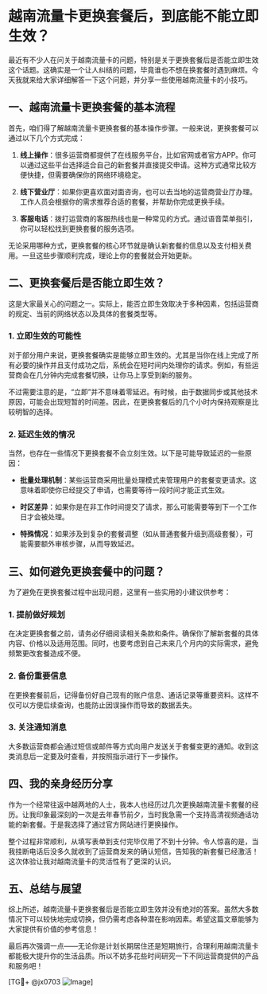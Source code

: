 # 越南流量卡更换套餐后，到底能不能立即生效？

最近有不少人在问关于越南流量卡的问题，特别是关于更换套餐后是否能立即生效这个话题。这确实是一个让人纠结的问题，毕竟谁也不想在换套餐时遇到麻烦。今天我就来给大家详细解答一下这个问题，并分享一些使用越南流量卡的小技巧。

## 一、越南流量卡更换套餐的基本流程

首先，咱们得了解越南流量卡更换套餐的基本操作步骤。一般来说，更换套餐可以通过以下几个方式完成：

1. **线上操作**：很多运营商都提供了在线服务平台，比如官网或者官方APP。你可以通过这些平台选择适合自己的新套餐并直接提交申请。这种方式通常比较方便快捷，但需要确保你的网络环境稳定。

2. **线下营业厅**：如果你更喜欢面对面咨询，也可以去当地的运营商营业厅办理。工作人员会根据你的需求推荐合适的套餐，并帮助你完成更换手续。

3. **客服电话**：拨打运营商的客服热线也是一种常见的方式。通过语音菜单指引，你可以轻松找到更换套餐的服务选项。

无论采用哪种方式，更换套餐的核心环节就是确认新套餐的信息以及支付相关费用。一旦这些步骤顺利完成，理论上你的套餐就会开始更新。

## 二、更换套餐后是否能立即生效？

这是大家最关心的问题之一。实际上，能否立即生效取决于多种因素，包括运营商的规定、当前的网络状态以及具体的套餐类型等。

### 1. 立即生效的可能性

对于部分用户来说，更换套餐确实是能够立即生效的。尤其是当你在线上完成了所有必要的操作并且支付成功之后，系统会在短时间内处理你的请求。例如，有些运营商会在几分钟内完成套餐切换，让你马上享受到新的服务。

不过需要注意的是，“立即”并不意味着零延迟。有时候，由于数据同步或其他技术原因，可能会出现短暂的时间差。因此，在更换套餐后的几个小时内保持观察是比较明智的选择。

### 2. 延迟生效的情况

当然，也存在一些情况下更换套餐不会立刻生效。以下是可能导致延迟的一些原因：

- **批量处理机制**：某些运营商采用批量处理模式来管理用户的套餐变更请求。这意味着即使你已经提交了申请，也需要等待一段时间才能正式生效。
  
- **时区差异**：如果你是在非工作时间提交了请求，那么可能需要等到下一个工作日才会被处理。
  
- **特殊情况**：如果涉及到复杂的套餐调整（如从普通套餐升级到高级套餐），可能需要额外审核步骤，从而导致延迟。

## 三、如何避免更换套餐中的问题？

为了避免在更换套餐过程中出现问题，这里有一些实用的小建议供参考：

### 1. 提前做好规划

在决定更换套餐之前，请务必仔细阅读相关条款和条件。确保你了解新套餐的具体内容、价格以及适用范围。同时，也要考虑到自己未来几个月内的实际需求，避免频繁更改套餐造成不便。

### 2. 备份重要信息

在更换套餐前后，记得备份好自己现有的账户信息、通话记录等重要资料。这样不仅可以方便后续查询，也能防止因误操作而导致的数据丢失。

### 3. 关注通知消息

大多数运营商都会通过短信或邮件等方式向用户发送关于套餐变更的通知。收到这类消息后一定要及时查看，并按照指示进行下一步操作。

## 四、我的亲身经历分享

作为一个经常往返中越两地的人士，我本人也经历过几次更换越南流量卡套餐的经历。让我印象最深刻的一次是去年春节前夕，当时我急需一个支持高清视频通话功能的新套餐。于是我选择了通过官方网站进行更换操作。

整个过程非常顺利，从填写表单到支付完毕仅用了不到十分钟。令人惊喜的是，当我挂断电话后没多久就收到了运营商发来的确认短信，告知我的新套餐已经激活！这次体验让我对越南流量卡的灵活性有了更深的认识。

## 五、总结与展望

综上所述，越南流量卡更换套餐后是否能立即生效并没有绝对的答案。虽然大多数情况下可以较快地完成切换，但仍需考虑各种潜在影响因素。希望这篇文章能够为大家提供有价值的参考信息！

最后再次强调一点——无论你是计划长期居住还是短期旅行，合理利用越南流量卡都能极大提升你的生活品质。所以不妨多花些时间研究一下不同运营商提供的产品和服务吧！

[TG💪+ @jx0703 ![Image](https://github.com/user-attachments/assets/dbca1d08-cadb-493c-b0ec-ad6f7a83f270)]